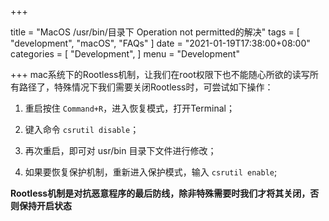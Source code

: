 +++

title = "MacOS /usr/bin/目录下 Operation not permitted的解决"
tags = [
    "development",
    "macOS",
    "FAQs"
]
date = "2021-01-19T17:38:00+08:00"
categories = [
    "Development",
]
menu = "Development"

+++
mac系统下的Rootless机制，让我们在root权限下也不能随心所欲的读写所有路径了，特殊情况下我们需要关闭Rootless时，可尝试如下操作：
1. 重启按住 `Command+R`，进入恢复模式，打开Terminal；

2. 键入命令 `csrutil disable`；

3. 再次重启，即可对 usr/bin 目录下文件进行修改；

4. 如果要恢复保护机制，重新进入保护模式，输入 `csrutil enable`;

  **Rootless机制是对抗恶意程序的最后防线，除非特殊需要时我们才将其关闭，否则保持开启状态**

<!--more-->